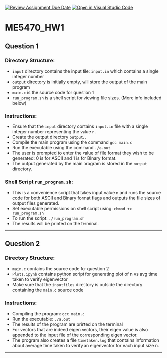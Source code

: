 [![Review Assignment Due Date](https://classroom.github.com/assets/deadline-readme-button-22041afd0340ce965d47ae6ef1cefeee28c7c493a6346c4f15d667ab976d596c.svg)](https://classroom.github.com/a/kYo2JgSk)
[![Open in Visual Studio Code](https://classroom.github.com/assets/open-in-vscode-2e0aaae1b6195c2367325f4f02e2d04e9abb55f0b24a779b69b11b9e10269abc.svg)](https://classroom.github.com/online_ide?assignment_repo_id=17675282&assignment_repo_type=AssignmentRepo)
# ME5470_HW1
## Question 1

### Directory Structure:

* `input` directory contains the input file: `input.in` which contains a single integer number
* `output` directory is initially empty, will store the output of the main program
* `main.c` is the source code for question 1
* `run_program.sh` is a shell script for viewing file sizes. (More info included below)

### Instructions:

* Ensure that the `input` directory contains `input.in` file with a single integer number representing the value `n`.
* Create the output directory `output/`.
* Compile the main program using the command `gcc main.c`
* Run the executable using the command `./a.out`
* The user is prompted to enter the value of file format they wish to be generated: 0 is for ASCII and 1 is for BInary format.
* The output generated by the main program is stored in the `output` directory.

### Shell Script `run_program.sh`:

* This is a convenience script that takes input value `n` and runs the source code for both ASCII and Binary format flags and outputs the file sizes of output files generated.
* Set executable permissions on shell script using: `chmod +x run_program.sh`
* To run the script: `./run_program.sh`
* The results will be printed on the terminal.

---

## Question 2

### Directory Structure:

* `main.c` contains the source code for question 2
* `Plots.ipynb` contains python script for generating plot of n vs avg time taken to verify eigenvector
* Make sure that the `inputfiles` directory is outside the directory containing the `main.c` source code.

### Instructions:

* Compiling the program: `gcc main.c`
* Run the executable: `./a.out`
* The results of the program are printed on the terminal
* For vectors that are indeed eigen vectors, their eigen value is also appended to the input file of the corresponding eigen vector.
* The program also creates a file `timetaken.log` that contains information about average time taken to verify an eigenvector for each input size n. 

---
